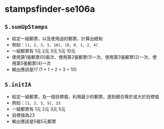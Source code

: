 # stampsfinder-se106a

## `S.sumUpStamps`
- 給定一組郵票，以及使用過的郵票，計算出總和
- 例如：`[1, 2, 3, 5, 10], [0, 0, 1, 2, 4]`
- 一組郵票有 1元 2元 3元 5元 10元
- 使用第1張郵票(0)兩次、使用第2張郵票(1)一次、使用第3張郵票(2)一次、使用第5張郵票(4)一次
- 輸出應該是17 (1 + 1 + 2 + 3 + 10)

## `S.initIA`
- 給定一組郵票，及一個目標值，利用最少的郵票，達到總合等於或大於目標值
- 例如：`[1, 2, 3, 5], 23`
- 一組郵票有 1元 2元 3元 5元
- 目標值為23
- 輸出應該是5張5元郵票
